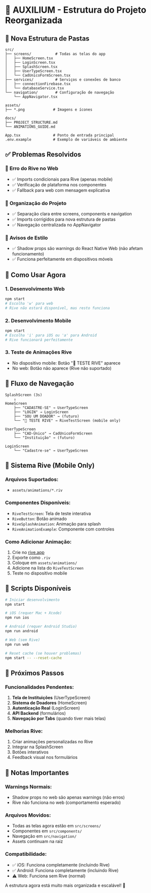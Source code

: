 # 🎯 AUXILIUM - Estrutura do Projeto Reorganizada

## 📁 Nova Estrutura de Pastas

```
src/
├── screens/           # Todas as telas do app
│   ├── HomeScreen.tsx
│   ├── LoginScreen.tsx
│   ├── SplashScreen.tsx
│   ├── UserTypeScreen.tsx
│   └── CadUnicoFormScreen.tsx
├── services/          # Serviços e conexões de banco
│   ├── connectionFirebase.tsx
│   └── databaseService.tsx
└── navigation/        # Configuração de navegação
    └── AppNavigator.tsx

assets/
├── *.png             # Imagens e ícones

docs/
├── PROJECT_STRUCTURE.md
└── ANIMATIONS_GUIDE.md

App.tsx               # Ponto de entrada principal
.env.example          # Exemplo de variáveis de ambiente
```

## ✅ Problemas Resolvidos

### 🔧 **Erro do Rive no Web**
- ✅ Imports condicionais para Rive (apenas mobile)
- ✅ Verificação de plataforma nos componentes
- ✅ Fallback para web com mensagem explicativa

### 📂 **Organização do Projeto**
- ✅ Separação clara entre screens, components e navigation
- ✅ Imports corrigidos para nova estrutura de pastas
- ✅ Navegação centralizada no AppNavigator

### 🎨 **Avisos de Estilo**
- ✅ Shadow props são warnings do React Native Web (não afetam funcionamento)
- ✅ Funciona perfeitamente em dispositivos móveis

## 🚀 Como Usar Agora

### **1. Desenvolvimento Web**
```bash
npm start
# Escolha 'w' para web
# Rive não estará disponível, mas resto funciona
```

### **2. Desenvolvimento Mobile**
```bash
npm start
# Escolha 'i' para iOS ou 'a' para Android
# Rive funcionará perfeitamente
```

### **3. Teste de Animações Rive**
- No dispositivo mobile: Botão "🎨 TESTE RIVE" aparece
- No web: Botão não aparece (Rive não suportado)

## 📱 Fluxo de Navegação

```
SplashScreen (3s)
    ↓
HomeScreen
    ├── "CADASTRE-SE" → UserTypeScreen
    ├── "LOGIN" → LoginScreen
    ├── "SOU UM DOADOR" → (futuro)
    └── "🎨 TESTE RIVE" → RiveTestScreen (mobile only)

UserTypeScreen
    ├── "CAD-Único" → CadUnicoFormScreen
    └── "Instituição" → (futuro)

LoginScreen
    └── "Cadastre-se" → UserTypeScreen
```

## 🎨 Sistema Rive (Mobile Only)

### **Arquivos Suportados:**
- `assets/animations/*.riv`

### **Componentes Disponíveis:**
- `RiveTestScreen`: Tela de teste interativa
- `RiveButton`: Botão animado
- `RiveSplashAnimation`: Animação para splash
- `RiveAnimationExample`: Componente com controles

### **Como Adicionar Animação:**
1. Crie no [rive.app](https://rive.app)
2. Exporte como `.riv`
3. Coloque em `assets/animations/`
4. Adicione na lista do `RiveTestScreen`
5. Teste no dispositivo mobile

## 🔧 Scripts Disponíveis

```bash
# Iniciar desenvolvimento
npm start

# iOS (requer Mac + Xcode)
npm run ios

# Android (requer Android Studio)
npm run android

# Web (sem Rive)
npm run web

# Reset cache (se houver problemas)
npm start -- --reset-cache
```

## 📝 Próximos Passos

### **Funcionalidades Pendentes:**
1. **Tela de Instituições** (UserTypeScreen)
2. **Sistema de Doadores** (HomeScreen)
3. **Autenticação Real** (LoginScreen)
4. **API Backend** (formulários)
5. **Navegação por Tabs** (quando tiver mais telas)

### **Melhorias Rive:**
1. Criar animações personalizadas no Rive
2. Integrar na SplashScreen
3. Botões interativos
4. Feedback visual nos formulários

## 🚨 Notas Importantes

### **Warnings Normais:**
- Shadow props no web são apenas warnings (não erros)
- Rive não funciona no web (comportamento esperado)

### **Arquivos Movidos:**
- Todas as telas agora estão em `src/screens/`
- Componentes em `src/components/`
- Navegação em `src/navigation/`
- Assets continuam na raiz

### **Compatibilidade:**
- ✅ iOS: Funciona completamente (incluindo Rive)
- ✅ Android: Funciona completamente (incluindo Rive)  
- ⚠️ Web: Funciona sem Rive (normal)

A estrutura agora está muito mais organizada e escalável! 🎉
